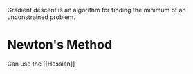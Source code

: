 Gradient descent is an algorithm for finding the minimum of an unconstrained problem.


# Newton's Method

Can use the [[Hessian]]